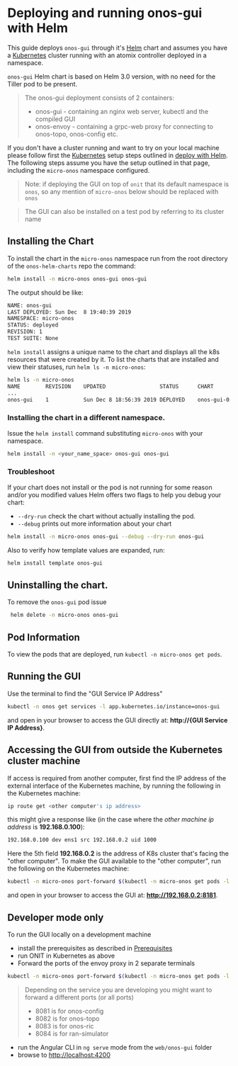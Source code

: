 # Deploying and running onos-gui with Helm

This guide deploys `onos-gui` through it's [Helm] chart and assumes you have a [Kubernetes] cluster running 
with an atomix controller deployed in a namespace.

`onos-gui` Helm chart is based on Helm 3.0 version, with no need for the Tiller pod to be present.

> The onos-gui deployment consists of 2 containers:
>
> * onos-gui - containing an nginx web server, kubectl and the compiled GUI
> * onos-envoy - containing a grpc-web proxy for connecting to onos-topo, onos-config etc.

If you don't have a cluster running and want to try on your local machine please follow first
the [Kubernetes] setup steps outlined in [deploy with Helm](https://docs.onosproject.org/developers/deploy_with_helm/).
The following steps assume you have the setup outlined in that page, including the `micro-onos` namespace configured.

> Note: if deploying the GUI on top of `onit` that its default namespace is `onos`,
> so any mention of `micro-onos` below should be replaced with `onos`

> The GUI can also be installed on a test pod by referring to its cluster name 

## Installing the Chart
To install the chart in the `micro-onos` namespace run from the root directory of the `onos-helm-charts` repo the command:
```bash
helm install -n micro-onos onos-gui onos-gui
```
The output should be like:
```bash
NAME: onos-gui
LAST DEPLOYED: Sun Dec  8 19:40:39 2019
NAMESPACE: micro-onos
STATUS: deployed
REVISION: 1
TEST SUITE: None
```

`helm install` assigns a unique name to the chart and displays all the k8s resources that were
created by it. To list the charts that are installed and view their statuses, run `helm ls -n micro-onos`:

```bash
helm ls -n micro-onos
NAME        REVISION	UPDATED                 STATUS  	CHART           APP VERSION	NAMESPACE
...
onos-gui	1       	Sun Dec 8 18:56:39 2019	DEPLOYED	onos-gui-0.1.0	0.1.0      	default
```

### Installing the chart in a different namespace.

Issue the `helm install` command substituting `micro-onos` with your namespace.
```bash
helm install -n <your_name_space> onos-gui onos-gui
```

### Troubleshoot

If your chart does not install or the pod is not running for some reason and/or
you modified values Helm offers two flags to help you debug your chart:

* `--dry-run` check the chart without actually installing the pod. 
* `--debug` prints out more information about your chart

```bash
helm install -n micro-onos onos-gui --debug --dry-run onos-gui
```

Also to verify how template values are expanded, run:
```bash
helm install template onos-gui
```

## Uninstalling the chart.

To remove the `onos-gui` pod issue
```bash
 helm delete -n micro-onos onos-gui
```
## Pod Information
To view the pods that are deployed, run `kubectl -n micro-onos get pods`.

## Running the GUI
Use the terminal to find the "GUI Service IP Address"
```bash
kubectl -n onos get services -l app.kubernetes.io/instance=onos-gui
```

and open in your browser to access the GUI directly at: **http://{GUI Service IP Address}**.

## Accessing the GUI from outside the Kubernetes cluster machine
If access is required from another computer, first find the IP address of the
external interface of the Kubernetes machine, by running the following in the
Kubernetes machine:
```bash
ip route get <other computer's ip address>
```
this might give a response like (in the case where the *other machine ip address* is **192.168.0.100**):
```bash
192.168.0.100 dev ens1 src 192.168.0.2 uid 1000
```

Here the 5th field **192.168.0.2** is the address of K8s cluster that's facing the "other computer".
To make the GUI available to the "other computer", run the following on the Kubernetes machine:
```bash
kubectl -n micro-onos port-forward $(kubectl -n micro-onos get pods -l type=gui -o name) --address 192.168.0.2 8181:80
```

and open in your browser to access the GUI at: **http://192.168.0.2:8181**.

## Developer mode only
To run the GUI locally on a development machine

- install the prerequisites as described in [Prerequisites]
- run ONIT in Kubernetes as above
- Forward the ports of the envoy proxy in 2 separate terminals
```bash
kubectl -n micro-onos port-forward $(kubectl -n micro-onos get pods -l type=gui -o name) 8081
```
> Depending on the service you are developing you might want to forward a different ports (or all ports)
>
> * 8081 is for onos-config
> * 8082 is for onos-topo
> * 8083 is for onos-ric
> * 8084 is for ran-simulator

- run the Angular CLI in `ng serve` mode from the `web/onos-gui` folder
- browse to [http://localhost:4200](http://localhost:4200)

[Helm]: https://helm.sh/
[Kubernetes]: https://kubernetes.io/
[Prerequisites]: ./prerequisites.md
